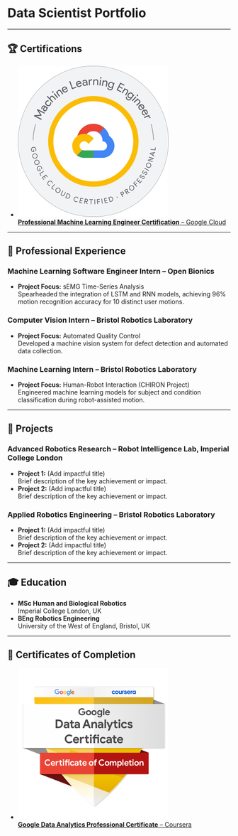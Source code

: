 # Data Scientist Portfolio  

---

## 🏆 Certifications  
- ![Google MLE Logo](assets/img/google_mle_professional_certification.png)  
  [**Professional Machine Learning Engineer Certification** – Google Cloud](https://www.credly.com/badges/75c1d277-9725-4c95-a295-93ac103cd3d0/linked_in_profile)  

---

## 💼 Professional Experience  
### Machine Learning Software Engineer Intern – Open Bionics  
- **Project Focus:** sEMG Time-Series Analysis  
  Spearheaded the integration of LSTM and RNN models, achieving 96% motion recognition accuracy for 10 distinct user motions.  

### Computer Vision Intern – Bristol Robotics Laboratory  
- **Project Focus:** Automated Quality Control  
  Developed a machine vision system for defect detection and automated data collection.  

### Machine Learning Intern – Bristol Robotics Laboratory  
- **Project Focus:** Human-Robot Interaction (CHIRON Project)  
  Engineered machine learning models for subject and condition classification during robot-assisted motion.  

---

## 🚀 Projects  
### Advanced Robotics Research – Robot Intelligence Lab, Imperial College London  
- **Project 1:** (Add impactful title)  
  Brief description of the key achievement or impact.  
- **Project 2:** (Add impactful title)  
  Brief description of the key achievement or impact.  

### Applied Robotics Engineering – Bristol Robotics Laboratory  
- **Project 1:** (Add impactful title)  
  Brief description of the key achievement or impact.  
- **Project 2:** (Add impactful title)  
  Brief description of the key achievement or impact.  

---

## 🎓 Education  
- **MSc Human and Biological Robotics**  
  Imperial College London, UK  
- **BEng Robotics Engineering**  
  University of the West of England, Bristol, UK  

---

## 📜 Certificates of Completion  
- ![Google DA Logo](assets/img/google_da_certificate.png)  
  [**Google Data Analytics Professional Certificate** – Coursera](https://www.coursera.org/account/accomplishments/specialization/5ENUXTFTXJXV)  
